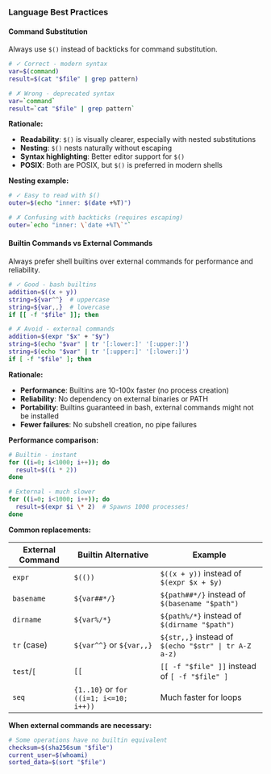 ### Language Best Practices

#### Command Substitution
Always use `$()` instead of backticks for command substitution.

```bash
# ✓ Correct - modern syntax
var=$(command)
result=$(cat "$file" | grep pattern)

# ✗ Wrong - deprecated syntax
var=`command`
result=`cat "$file" | grep pattern`
```

**Rationale:**
- **Readability**: `$()` is visually clearer, especially with nested substitutions
- **Nesting**: `$()` nests naturally without escaping
- **Syntax highlighting**: Better editor support for `$()`
- **POSIX**: Both are POSIX, but `$()` is preferred in modern shells

**Nesting example:**
```bash
# ✓ Easy to read with $()
outer=$(echo "inner: $(date +%T)")

# ✗ Confusing with backticks (requires escaping)
outer=`echo "inner: \`date +%T\`"`
```

#### Builtin Commands vs External Commands
Always prefer shell builtins over external commands for performance and reliability.

```bash
# ✓ Good - bash builtins
addition=$((x + y))
string=${var^^}  # uppercase
string=${var,,}  # lowercase
if [[ -f "$file" ]]; then

# ✗ Avoid - external commands
addition=$(expr "$x" + "$y")
string=$(echo "$var" | tr '[:lower:]' '[:upper:]')
string=$(echo "$var" | tr '[:upper:]' '[:lower:]')
if [ -f "$file" ]; then
```

**Rationale:**
- **Performance**: Builtins are 10-100x faster (no process creation)
- **Reliability**: No dependency on external binaries or PATH
- **Portability**: Builtins guaranteed in bash, external commands might not be installed
- **Fewer failures**: No subshell creation, no pipe failures

**Performance comparison:**
```bash
# Builtin - instant
for ((i=0; i<1000; i++)); do
  result=$((i * 2))
done

# External - much slower
for ((i=0; i<1000; i++)); do
  result=$(expr $i \* 2)  # Spawns 1000 processes!
done
```

**Common replacements:**

| External Command | Builtin Alternative | Example |
|-----------------|---------------------|---------|
| `expr` | `$(())` | `$((x + y))` instead of `$(expr $x + $y)` |
| `basename` | `${var##*/}` | `${path##*/}` instead of `$(basename "$path")` |
| `dirname` | `${var%/*}` | `${path%/*}` instead of `$(dirname "$path")` |
| `tr` (case) | `${var^^}` or `${var,,}` | `${str,,}` instead of `$(echo "$str" \| tr A-Z a-z)` |
| `test`/`[` | `[[` | `[[ -f "$file" ]]` instead of `[ -f "$file" ]` |
| `seq` | `{1..10}` or `for ((i=1; i<=10; i++))` | Much faster for loops |

**When external commands are necessary:**
```bash
# Some operations have no builtin equivalent
checksum=$(sha256sum "$file")
current_user=$(whoami)
sorted_data=$(sort "$file")
```
